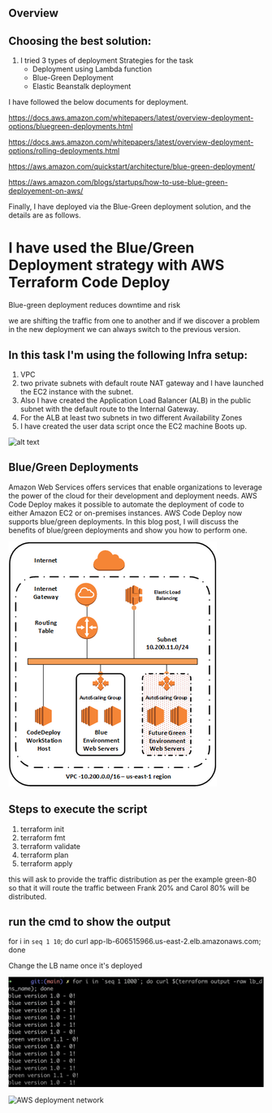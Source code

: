 ## Overview

## Choosing the best solution:
1. I tried 3 types of deployment Strategies for the task
     * Deployment using Lambda function 
     * Blue-Green Deployment 
     * Elastic Beanstalk deployment 

I have followed the below documents for deployment. 

 https://docs.aws.amazon.com/whitepapers/latest/overview-deployment-options/bluegreen-deployments.html

 https://docs.aws.amazon.com/whitepapers/latest/overview-deployment-options/rolling-deployments.html

 https://aws.amazon.com/quickstart/architecture/blue-green-deployment/

 https://aws.amazon.com/blogs/startups/how-to-use-blue-green-deployement-on-aws/

Finally, I have deployed via the Blue-Green deployment solution, and the details are as follows. 

# I have used the Blue/Green Deployment strategy with AWS Terraform Code Deploy
Blue-green deployment reduces downtime and risk

we are shifting the traffic from one to another and if we discover a problem in the new deployment we can always switch to the previous version. 

## In this task I'm using the following Infra setup:
1. VPC
2. two private subnets with default route NAT gateway and I have launched the EC2 instance with the subnet. 
3. Also I have created the Application Load Balancer (ALB) in the public subnet with the default route to the Internal Gateway. 
4. For the ALB at least two subnets in two different Availability Zones
5. I have created the user data script once the EC2 machine Boots up. 

![alt text](https://github.com/[username]/[reponame]/blob/[branch]/image.jpg?raw=true)

 ## Blue/Green Deployments 
Amazon Web Services offers services that enable organizations to leverage the power of the cloud for their development and deployment needs. AWS Code Deploy makes it possible to automate the deployment of code to either Amazon EC2 or on-premises instances. AWS Code Deploy now supports blue/green deployments. In this blog post, I will discuss the benefits of blue/green deployments and show you how to perform one.

![Alt text](image.png)

## Steps to execute the script
1. terraform init
2. terraform fmt
3. terraform validate 
4. terraform plan
5. terraform apply 

this will ask to provide the traffic distribution as per the example green-80 so that it will route the traffic between Frank 20% and Carol 80% will be distributed. 

## run the cmd to show the output
for i in `seq 1 10`; do curl app-lb-606515966.us-east-2.elb.amazonaws.com; done

Change the LB name once it's deployed

![Alt text](output.jpg)

![AWS deployment network](https://github.com/niroopbs/AWS-service-deployment/assets/50316430/76a494e1-2013-4445-8587-8934785e6528)

